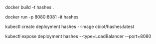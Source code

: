 docker build -t hashes .

docker run -p 8080:8081 -it hashes

kubectl create deployment hashes --image cbiot/hashes:latest

kubectl expose deployment hashes --type=LoadBalancer --port=8080
